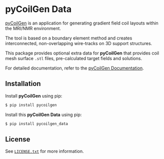 # pyCoilGen Data

[pyCoilGen](https://github.com/kev-m/pyCoilGen) is an application for generating gradient field coil layouts within the MRI/NMR environment. 

The tool is based on a boundary element method and creates interconnected, non-overlapping wire-tracks on 3D support structures.

This package provides optional extra data for **pyCoilGen** that provides coil mesh surface `.stl` files, pre-calculated target fields and solutions.

For detailed documentation, refer to the [pyCoilGen Documentation](docs/index.md).

## Installation

Install **pyCoilGen** using pip:
```bash
$ pip install pycoilgen
```

Install this **pyCoilGen Data** using pip:
```bash
$ pip install pycoilgen_data
```

## License

See [`LICENSE.txt`](./LICENSE.txt) for more information.

